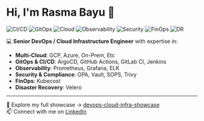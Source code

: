 # Hi, I'm Rasma Bayu 👋

![CI/CD](https://img.shields.io/badge/CI%2FCD-GitHub%20Actions%20%7C%20GitLab%20CI%20%7C%20Jenkins-blue?logo=githubactions&logoColor=white)
![GitOps](https://img.shields.io/badge/GitOps-ArgoCD%20%7C%20Kustomize-orange?logo=argo&logoColor=white)
![Cloud](https://img.shields.io/badge/Multi--Cloud-GCP%20%7C%20On--Prem-lightgrey?logo=googlecloud&logoColor=white)
![Observability](https://img.shields.io/badge/Observability-Prometheus%20%7C%20Grafana%20%7C%20ELK-success?logo=grafana&logoColor=white)
![Security](https://img.shields.io/badge/Security-OPA%20%7C%20Vault%20%7C%20Trivy-red?logo=vault&logoColor=white)
![FinOps](https://img.shields.io/badge/FinOps-Kubecost-yellow?logo=money&logoColor=white)
![DR](https://img.shields.io/badge/DR-Velero-blue?logo=kubernetes&logoColor=white)


💻 **Senior DevOps / Cloud Infrastructure Engineer** with expertise in:  
- **Multi-Cloud**: GCP, Azure, On-Prem, Etc  
- **GitOps & CI/CD**: ArgoCD, GitHub Actions, GitLab CI, Jenkins  
- **Observability**: Prometheus, Grafana, ELK  
- **Security & Compliance**: OPA, Vault, SOPS, Trivy  
- **FinOps**: Kubecost  
- **Disaster Recovery**: Velero  

---

📌 Explore my full showcase → [devops-cloud-infra-showcase](https://github.com/rasmabayu/devops-cloud-infra-showcase)  
📫 Connect with me on [LinkedIn](https://linkedin.com/in/rasmabayu)  
